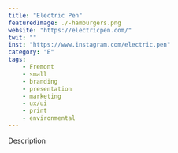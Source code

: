 ```yaml
---
title: "Electric Pen"
featuredImage: ./-hamburgers.png
website: "https://electricpen.com/"
twit: ""
inst: "https://www.instagram.com/electric.pen"
category: "E"
tags:
    - Fremont
    - small
    - branding
    - presentation
    - marketing
    - ux/ui
    - print
    - environmental
---
```


Description
